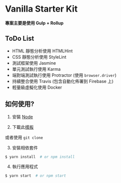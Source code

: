 # Vanilla Starter Kit

**專案主要是使用 Gulp + Rollup**

## ToDo List
* HTML 靜態分析使用 HTMLHint
* CSS 靜態分析使用 StyleLint
* 測試框架使用 Jasmine
* 單元測試執行使用 Karma
* 端對端測試執行使用 Protractor (使用 `browser.driver`)
* 持續整合使用 Travis (包含自動化佈署到 Firebase 上)
* 輕量級虛擬化使用 Docker

## 如何使用?

1) 安裝 [Node](https://nodejs.org/en/)

2) 下載此[樣板](https://github.com/Shyam-Chen/Front-End-Seed/archive/master.zip)

或者使用 `git clone`

3) 安裝相依套件
```bash
$ yarn install  # or npm install
```

4) 執行應用程式
```bash
$ yarn start  # or npm start
```

